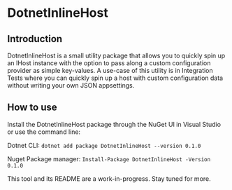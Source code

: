 # DotnetInlineHost

## Introduction

DotnetInlineHost is a small utility package that allows you to quickly spin up an IHost instance with the option to pass along a custom configuration provider as simple key-values.
A use-case of this utility is in Integration Tests where you can quickly spin up a host with custom configuration data without writing your own JSON appsettings.

## How to use

Install the DotnetInlineHost package through the NuGet UI in Visual Studio or use the command line:

Dotnet CLI: `dotnet add package DotnetInlineHost --version 0.1.0`

Nuget Package manager: `Install-Package DotnetInlineHost -Version 0.1.0`

This tool and its README are a work-in-progress. Stay tuned for more.
